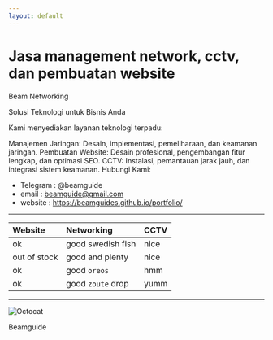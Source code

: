 ```yaml
---
layout: default
---
```



# Jasa management network, cctv, dan pembuatan website

Beam Networking

Solusi Teknologi untuk Bisnis Anda

Kami menyediakan layanan teknologi terpadu:

Manajemen Jaringan: Desain, implementasi, pemeliharaan, dan keamanan jaringan.
Pembuatan Website: Desain profesional, pengembangan fitur lengkap, dan optimasi SEO.
CCTV: Instalasi, pemantauan jarak jauh, dan integrasi sistem keamanan.
Hubungi Kami:

*   Telegram : @beamguide
*   email : beamguide@gmail.com
*   website : https://beamguides.github.io/portfolio/
* * *

| Website      | Networking        | CCTV  |
|:-------------|:------------------|:------|
| ok           | good swedish fish | nice  |
| out of stock | good and plenty   | nice  |
| ok           | good `oreos`      | hmm   |
| ok           | good `zoute` drop | yumm  |

* * *
![Octocat](https://github.githubassets.com/images/icons/emoji/octocat.png)


<dl>
<dt>Beamguide</dt>
</dl>



